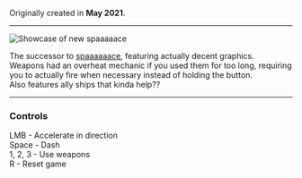 Originally created in **May 2021**.

---

![Showcase of new spaaaaace](https://github.com/Klehrik/new-spaaaaace/assets/78520710/abf853b8-cce0-424e-b734-17d0a4f957eb)


The successor to [spaaaaaace](https://github.com/Klehrik/spaaaaaace), featuring actually decent graphics.  
Weapons had an overheat mechanic if you used them for too long, requiring you to actually fire when necessary instead of holding the button.  
Also features ally ships that kinda help??

---

### Controls

LMB - Accelerate in direction  
Space - Dash  
1, 2, 3 - Use weapons  
R - Reset game  
